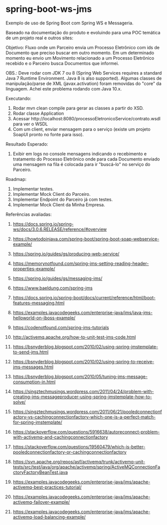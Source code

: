  # spring-boot-ws-jms
Exemplo de uso de Spring Boot com Spring WS e Messageria.

Baseado na documentação do produto e evoluindo para uma POC temática de um projeto real e outros sites:

Objetivo: Fluxo onde um Parceiro envia um Processo Eletrônico com ids de Documento que preciso buscar em outro momento. Em um determinado momento eu envio um Movimento relacionado a um Processo Eletrônico recebido e o Parceiro busca Documentos que informei.

OBS.: Deve rodar com JDK 7 ou 8 (Spring Web Services requires a standard Java 7 Runtime Environment. Java 8 is also supported). Algumas classes de manipulação/parse de XML (javax.activation) foram removidas do "core" da linguagem. Achei este problema rodando com Java 10.x.

Executando:

1. Rodar mvn clean compile para gerar as classes a partir do XSD.
1. Rodar classe Application
1. Acessar http://localhost:8080/processoEletronicoService/contrato.wsdl para ver o WSDL
1. Com um client, enviar mensagem para o serviço (existe um projeto SoapUI pronto no fonte para isso).

Resultado Esperado:

1. Exibir em logs no console mensagens indicando o recebimento e tratamento do Processo Eletrônico onde para cada Documento enviado uma mensagem na fila é colocada para ir "buscá-lo" no serviço do Parceiro.

Roadmap:

1. Implementar testes.
1. Implementar Mock Client do Parceiro.
1. Implementar Endpoint do Parceiro já com testes.
1. Implementar Mock Client da Minha Empresa.

Referências avaliadas:

1. https://docs.spring.io/spring-ws/docs/3.0.6.RELEASE/reference/#overview
1. https://howtodoinjava.com/spring-boot/spring-boot-soap-webservice-example/
1. https://spring.io/guides/gs/producing-web-service/
1. https://memorynotfound.com/spring-jms-setting-reading-header-properties-example/


1. https://spring.io/guides/gs/messaging-jms/
1. https://www.baeldung.com/spring-jms
1. https://docs.spring.io/spring-boot/docs/current/reference/html/boot-features-messaging.html
1. https://examples.javacodegeeks.com/enterprise-java/jms/java-jms-helloworld-on-jboss-example/
1. https://codenotfound.com/spring-jms-tutorials
1. http://activemq.apache.org/how-to-unit-test-jms-code.html

1. https://bsnyderblog.blogspot.com/2010/02/using-spring-jmstemplate-to-send-jms.html
1. https://bsnyderblog.blogspot.com/2010/02/using-spring-to-receive-jms-messages.html
1. https://bsnyderblog.blogspot.com/2010/05/tuning-jms-message-consumption-in.html

1. https://singztechmusings.wordpress.com/2011/04/24/problem-with-creating-jms-messageproducer-using-spring-jmstemplate-how-to-solve/
1. https://singztechmusings.wordpress.com/2011/06/21/pooledconnectionfactory-vs-cachingconnectionfactory-which-one-is-a-perfect-match-for-spring-jmstemplate/
1. https://stackoverflow.com/questions/5916638/autoreconnect-problem-with-activemq-and-cachingconnectionfactory
1. https://stackoverflow.com/questions/19560479/which-is-better-pooledconnectionfactory-or-cachingconnectionfactory
1. https://svn.apache.org/repos/asf/activemq/trunk/activemq-unit-tests/src/test/java/org/apache/activemq/spring/ActiveMQConnectionFactoryFactoryBeanTest.java

1. https://examples.javacodegeeks.com/enterprise-java/jms/apache-activemq-best-practices-tutorial/
1. https://examples.javacodegeeks.com/enterprise-java/jms/apache-activemq-failover-example/
1. https://examples.javacodegeeks.com/enterprise-java/jms/apache-activemq-load-balancing-example/
